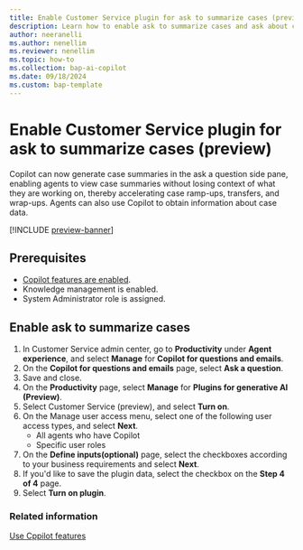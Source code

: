 ```yaml
---
title: Enable Customer Service plugin for ask to summarize cases (preview)
description: Learn how to enable ask to summarize cases and ask about case data features so that agents can use them in Copilot.
author: neeranelli
ms.author: nenellim
ms.reviewer: nenellim
ms.topic: how-to
ms.collection: bap-ai-copilot
ms.date: 09/18/2024
ms.custom: bap-template
---
```


# Enable Customer Service plugin for ask to summarize cases (preview)

Copilot can now generate case summaries in the ask a question side pane, enabling agents to view case summaries without losing context of what they are working on, thereby accelerating case ramp-ups, transfers, and wrap-ups. Agents can also use Copilot to obtain information about case data.

[!INCLUDE [preview-banner](~/../shared-content/shared/preview-includes/preview-banner.md)]

## Prerequisites

- [Copilot features are enabled](configure-copilot-features.md).
- Knowledge management is enabled.
- System Administrator role is assigned.


## Enable ask to summarize cases

1. In Customer Service admin center, go to **Productivity** under **Agent experience**, and select **Manage** for **Copilot for questions and emails**.
1. On the **Copilot for questions and emails** page, select **Ask a question**.
1. Save and close.
1. On the **Productivity** page, select **Manage** for **Plugins for generative AI (Preview)**.
1. Select Customer Service (preview), and select **Turn on**.
1. On the Manage user access menu, select one of the following user access types, and select **Next**.
    - All agents who have Copilot
    - Specific user roles 
1. On the **Define inputs(optional)** page, select the checkboxes according to your business requirements and select **Next**.
1. If you'd like to save the plugin data, select the checkbox on the **Step 4 of 4** page.
1. Select **Turn on plugin**.

### Related information

[Use Cppilot features](../use/use-copilot-features.md)  

